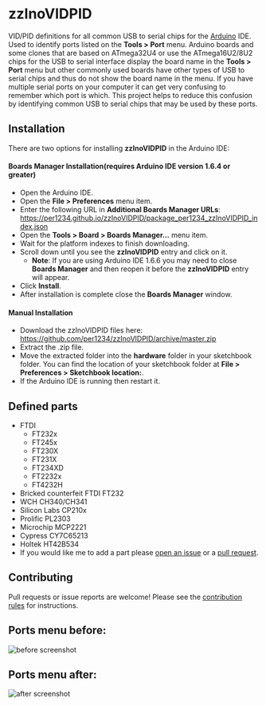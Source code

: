 zzInoVIDPID
==========
VID/PID definitions for all common USB to serial chips for the [Arduino](https://arduino.cc) IDE. Used to identify ports listed on the **Tools > Port** menu.
Arduino boards and some clones that are based on ATmega32U4 or use the ATmega16U2/8U2 chips for the USB to serial interface display the board name in the **Tools > Port** menu but other commonly used boards have other types of USB to serial chips and thus do not show the board name in the menu. If you have multiple serial ports on your computer it can get very confusing to remember which port is which. This project helps to reduce this confusion by identifying common USB to serial chips that may be used by these ports.


## Installation
There are two options for installing **zzInoVIDPID** in the Arduino IDE:
#### Boards Manager Installation(requires Arduino IDE version 1.6.4 or greater)
- Open the Arduino IDE.
- Open the **File > Preferences** menu item.
- Enter the following URL in **Additional Boards Manager URLs**: https://per1234.github.io/zzInoVIDPID/package_per1234_zzInoVIDPID_index.json
- Open the **Tools > Board > Boards Manager...** menu item.
- Wait for the platform indexes to finish downloading.
- Scroll down until you see the **zzInoVIDPID** entry and click on it.
  - **Note**: If you are using Arduino IDE 1.6.6 you may need to close **Boards Manager** and then reopen it before the **zzInoVIDPID** entry will appear.
- Click **Install**.
- After installation is complete close the **Boards Manager** window.

#### Manual Installation
- Download the zzInoVIDPID files here: https://github.com/per1234/zzInoVIDPID/archive/master.zip
- Extract the .zip file.
- Move the extracted folder into the **hardware** folder in your sketchbook folder. You can find the location of your sketchbook folder at **File > Preferences > Sketchbook location:**.
- If the Arduino IDE is running then restart it.


## Defined parts
- FTDI
  - FT232x
  - FT245x
  - FT230X
  - FT231X
  - FT234XD
  - FT2232x
  - FT4232H
- Bricked counterfeit FTDI FT232
- WCH CH340/CH341
- Silicon Labs CP210x
- Prolific PL2303
- Microchip MCP2221
- Cypress CY7C65213
- Holtek HT42B534
- If you would like me to add a part please [open an issue](https://github.com/per1234/zzInoVIDPID/issues/new) or a [pull request](https://github.com/per1234/zzInoVIDPID/compare).


## Contributing
Pull requests or issue reports are welcome! Please see the [contribution rules](https://github.com/per1234/zzInoVIDPID/blob/master/.github/CONTRIBUTING.md) for instructions.


## Ports menu before:
![before screenshot](https://github.com/per1234/zzInoVIDPID/raw/screenshots/before.png)


## Ports menu after:
![after screenshot](https://github.com/per1234/zzInoVIDPID/raw/screenshots/after.png)
